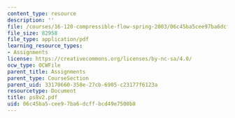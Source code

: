 ```yaml
---
content_type: resource
description: ''
file: /courses/16-120-compressible-flow-spring-2003/06c45ba5cee97ba6dcffbcd49e7500b8_ps8v2.pdf
file_size: 82958
file_type: application/pdf
learning_resource_types:
- Assignments
license: https://creativecommons.org/licenses/by-nc-sa/4.0/
ocw_type: OCWFile
parent_title: Assignments
parent_type: CourseSection
parent_uid: 33170660-358e-27cb-6905-c23177f6123a
resourcetype: Document
title: ps8v2.pdf
uid: 06c45ba5-cee9-7ba6-dcff-bcd49e7500b8
---
```


